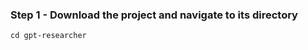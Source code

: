 

### Step 1 - Download the project and navigate to its directory

```git clone https://github.com/assafelovic/gpt-researcher.git
cd gpt-researcher
```

